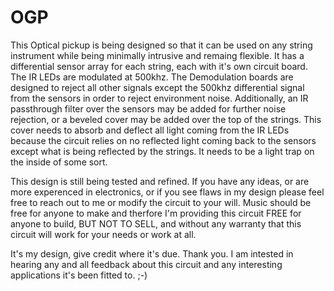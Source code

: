 # OGP

This Optical pickup is being designed so that it can be used on any string instrument while being minimally intrusive and remaing flexible.
It has a differential sensor array for each string, each with it's own circuit board. The IR LEDs are modulated at 500khz. The Demodulation boards are designed to
reject all other signals except the 500khz differential signal from the sensors in order to reject environment noise. 
Additionally, an IR passthrough filter over the sensors may be added for further noise rejection, or a beveled cover may be added over the top of the strings.
This cover needs to absorb and deflect all light coming from the IR LEDs because the circuit relies on no reflected light 
coming back to the sensors except what is being reflected by the strings. It needs to be a light trap on the inside of some sort.

This design is still being tested and refined.
If you have any ideas, or are more experenced in electronics, or if you see flaws in my design please feel free to reach out to me or modify the circuit to your will.
Music should be free for anyone to make and therfore I'm providing this circuit FREE for anyone to build, BUT NOT TO SELL, 
and without any warranty that this circuit will work for your needs or work at all.

It's my design, give credit where it's due. Thank you. 
I am intested in hearing any and all feedback about this circuit and any interesting applications it's been fitted to. ;-)
